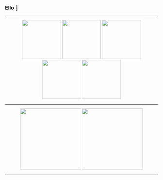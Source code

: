 ### Ello 👋

<hr>
<p align="center" width="100%">
    <img height="128px" src="https://cdn.7tv.app/emote/62b1dba76422f4e240da9b44/4x.webp"></a>
    <img height="128px" src="https://cdn.7tv.app/emote/61e5d5f577175547b425be30/4x.webp"></a>
    <img height="128px" src="https://cdn.7tv.app/emote/619a4ddaeecae7a725bc4a89/4x.webp"></a>
    <img height="128px" src="https://cdn.7tv.app/emote/63aa3c3bfde3704d395c79e3/4x.webp"></a>
    <img height="128px" src="https://cdn.7tv.app/emote/632b37ae61c6bb90cba4acb3/4x.webp"></a>
</p>
<hr>

<div width="100%" align="center">
    <img height="200" src="https://github-readme-stats-buidohuy99.vercel.app/api?username=wheehwee&theme=great-gatsby&hide_border=false&include_all_commits=true&count_private=true&show_icons=true" />
      <img height="200" src="https://github-readme-stats-buidohuy99.vercel.app/api/top-langs/?username=wheehwee&theme=great-gatsby&hide_border=false&include_all_commits=true&count_private=true&layout=donut&hide_progress=false&hide=html" />
</div>

<hr>



